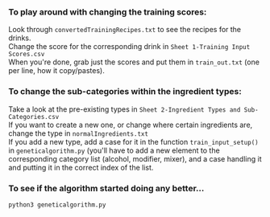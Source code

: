 ### To play around with changing the training scores:

Look through ```convertedTrainingRecipes.txt``` to see the recipes for the drinks.  
Change the score for the corresponding drink in ```Sheet 1-Training Input Scores.csv```  
When you're done, grab just the scores and put them in ```train_out.txt``` (one per line, how it copy/pastes).  

### To change the sub-categories within the ingredient types:

Take a look at the pre-existing types in ```Sheet 2-Ingredient Types and Sub-Categories.csv```  
If you want to create a new one, or change where certain ingredients are, change the type in ```normalIngredients.txt```  
If you add a new type, add a case for it in the function ```train_input_setup()``` in ```geneticalgorithm.py``` (you'll have to add a new element to the corresponding category list (alcohol, modifier, mixer), and a case handling it and putting it in the correct index of the list.   

### To see if the algorithm started doing any better...
```
python3 geneticalgorithm.py 
```
